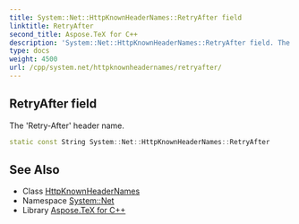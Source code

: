 ```yaml
---
title: System::Net::HttpKnownHeaderNames::RetryAfter field
linktitle: RetryAfter
second_title: Aspose.TeX for C++
description: 'System::Net::HttpKnownHeaderNames::RetryAfter field. The ''Retry-After'' header name in C++.'
type: docs
weight: 4500
url: /cpp/system.net/httpknownheadernames/retryafter/
---
```

## RetryAfter field


The 'Retry-After' header name.

```cpp
static const String System::Net::HttpKnownHeaderNames::RetryAfter
```

## See Also

* Class [HttpKnownHeaderNames](../)
* Namespace [System::Net](../../)
* Library [Aspose.TeX for C++](../../../)
